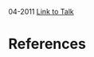 

04-2011
[Link to Talk](https://www.churchofjesuschrist.org/study/general-conference/2011/04/sunday-morning-session?lang=eng)



# References
